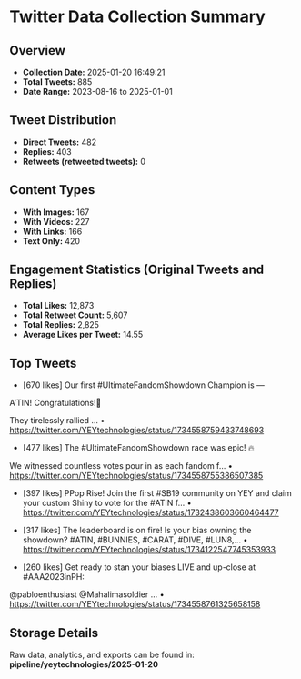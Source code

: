 # Twitter Data Collection Summary

## Overview
- **Collection Date:** 2025-01-20 16:49:21
- **Total Tweets:** 885
- **Date Range:** 2023-08-16 to 2025-01-01

## Tweet Distribution
- **Direct Tweets:** 482
- **Replies:** 403
- **Retweets (retweeted tweets):** 0

## Content Types
- **With Images:** 167
- **With Videos:** 227
- **With Links:** 166
- **Text Only:** 420

## Engagement Statistics (Original Tweets and Replies)
- **Total Likes:** 12,873
- **Total Retweet Count:** 5,607
- **Total Replies:** 2,825
- **Average Likes per Tweet:** 14.55

## Top Tweets
- [670 likes] Our first #UltimateFandomShowdown Champion is —

A’TIN! Congratulations!🎉

They tirelessly rallied ...
  • https://twitter.com/YEYtechnologies/status/1734558759433748693

- [477 likes] The #UltimateFandomShowdown race was epic! 🔥

We witnessed countless votes pour in as each fandom f...
  • https://twitter.com/YEYtechnologies/status/1734558755386507385

- [397 likes] PPop Rise! Join the first #SB19 community on YEY and claim your custom Shiny to vote for the #ATIN f...
  • https://twitter.com/YEYtechnologies/status/1732438603660464477

- [317 likes] The leaderboard is on fire! Is your bias owning the showdown? #ATIN, #BUNNIES, #CARAT, #DIVE, #LUN8,...
  • https://twitter.com/YEYtechnologies/status/1734122547745353933

- [260 likes] Get ready to stan your biases LIVE and up-close at #AAA2023inPH:

@pabloenthusiast
@Mahalimasoldier
...
  • https://twitter.com/YEYtechnologies/status/1734558761325658158

## Storage Details
Raw data, analytics, and exports can be found in:
**pipeline/yeytechnologies/2025-01-20**
